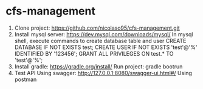 # cfs-management
1. Clone project: https://github.com/nicolaso95/cfs-management.git 
2. Install mysql server: https://dev.mysql.com/downloads/mysql/ 
In mysql shell, execute commands to create database table and user 
CREATE DATABASE IF NOT EXISTS test; 
CREATE USER IF NOT EXISTS 'test'@'%' IDENTIFIED BY '123456'; 
GRANT ALL PRIVILEGES ON test.* TO 'test'@'%'; 
3. Install gradle: https://gradle.org/install/ 
Run project: gradle bootrun 
4. Test API 
Using swagger: http://127.0.0.1:8080/swagger-ui.html#/ 
Using postman 
